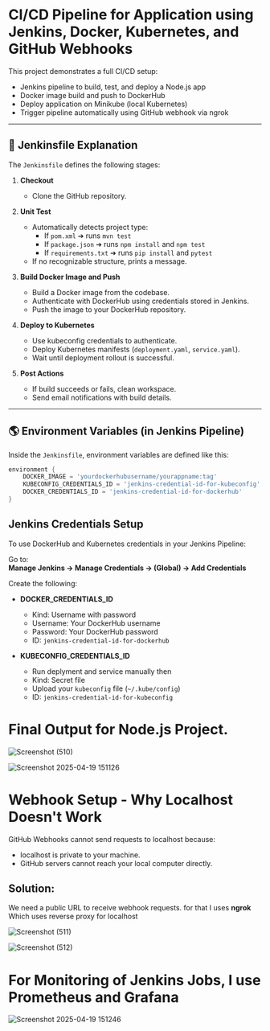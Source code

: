 # CI/CD Pipeline for Application using Jenkins, Docker, Kubernetes, and GitHub Webhooks

This project demonstrates a full CI/CD setup:
- Jenkins pipeline to build, test, and deploy a Node.js app
- Docker image build and push to DockerHub
- Deploy application on Minikube (local Kubernetes)
- Trigger pipeline automatically using GitHub webhook via ngrok

---

## 🚀 Jenkinsfile Explanation

The `Jenkinsfile` defines the following stages:

1. **Checkout**
   - Clone the GitHub repository.

2. **Unit Test**
   - Automatically detects project type:
     - If `pom.xml` ➔ runs `mvn test`
     - If `package.json` ➔ runs `npm install` and `npm test`
     - If `requirements.txt` ➔ runs `pip install` and `pytest`
   - If no recognizable structure, prints a message.

3. **Build Docker Image and Push**
   - Build a Docker image from the codebase.
   - Authenticate with DockerHub using credentials stored in Jenkins.
   - Push the image to your DockerHub repository.

4. **Deploy to Kubernetes**
   - Use kubeconfig credentials to authenticate.
   - Deploy Kubernetes manifests (`deployment.yaml`, `service.yaml`).
   - Wait until deployment rollout is successful.

5. **Post Actions**
   - If build succeeds or fails, clean workspace.
   - Send email notifications with build details.

---

## 🌎 Environment Variables (in Jenkins Pipeline)

Inside the `Jenkinsfile`, environment variables are defined like this:

```groovy
environment {
    DOCKER_IMAGE = 'yourdockerhubusername/yourappname:tag'
    KUBECONFIG_CREDENTIALS_ID = 'jenkins-credential-id-for-kubeconfig'
    DOCKER_CREDENTIALS_ID = 'jenkins-credential-id-for-dockerhub'
}
```
## Jenkins Credentials Setup

To use DockerHub and Kubernetes credentials in your Jenkins Pipeline:

Go to:  
**Manage Jenkins → Manage Credentials → (Global) → Add Credentials**

Create the following:

- **DOCKER_CREDENTIALS_ID**
  - Kind: Username with password
  - Username: Your DockerHub username
  - Password: Your DockerHub password
  - ID: `jenkins-credential-id-for-dockerhub`

- **KUBECONFIG_CREDENTIALS_ID**
  - Run deplyment and service manually then 
  - Kind: Secret file
  - Upload your `kubeconfig` file (`~/.kube/config`)
  - ID: `jenkins-credential-id-for-kubeconfig`
 
# Final Output for Node.js Project.

![Screenshot (510)](https://github.com/user-attachments/assets/02f3b7cb-abe0-44ef-b938-c7280161eae2)

![Screenshot 2025-04-19 151126](https://github.com/user-attachments/assets/a3cdc22c-c430-4035-a625-3bcd15063be4)

# Webhook Setup - Why Localhost Doesn't Work

GitHub Webhooks cannot send requests to localhost because:

- localhost is private to your machine.
- GitHub servers cannot reach your local computer directly.

## Solution:

We need a public URL to receive webhook requests.
for that I uses **ngrok** Which uses reverse proxy for localhost

![Screenshot (511)](https://github.com/user-attachments/assets/a0ed6c6b-9d9d-475a-9e27-1735d803649c)

![Screenshot (512)](https://github.com/user-attachments/assets/50074015-d9d0-4bfc-99cd-05c14fce95d4)

# For Monitoring of Jenkins Jobs, I use Prometheus and Grafana

![Screenshot 2025-04-19 151246](https://github.com/user-attachments/assets/9fc80855-ef43-47bd-9557-fcf28fff5935)
